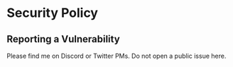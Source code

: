 # Security Policy


## Reporting a Vulnerability

Please find me on Discord or Twitter PMs. Do not open a public issue here.
